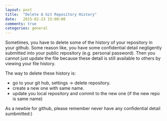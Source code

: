 ```yaml
---
layout: post
title:  "Delete A Git Repository History"
date:   2015-02-23 15:00:00
comments: true
categories: general
---
```


Sometimes, you have to delete some of the history of your repository in your github. Some reason like, you have some confidential detail negligently submitted into your public repository (e.g. personal password). Then you cannot just update the file because these detail is still available to others by viewing your file history. 

The way to delete these history is:

- go to your git hub, settings -> delete repository.
-  create a new one with same name.
- update you local repository and commit to the new one (if the new repo is same name)

 As a newbie for github, please remember never have any confidential detail sumbmitted:)
 
